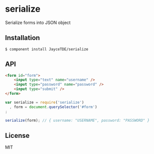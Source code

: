 
# serialize

  Serialize forms into JSON object

## Installation

    $ component install JayceTDE/serialize

## API

```html
<form id="form">
    <input type="text" name="username" />
    <input type="password" name="password" />
    <input type="submit" />
</form>
```

```javascript
var serialize = require('serialize')
  , form = document.querySelector('#form')
;

serialize(form); // { username: "USERNAME", password: "PASSWORD" }
```

## License

  MIT
